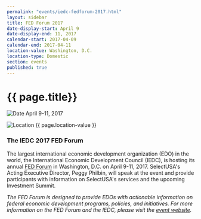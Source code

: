 ```yaml
---
permalink: "events/iedc-fedforum-2017.html"
layout: sidebar
title: FED Forum 2017
date-display-start: April 9
date-display-end: 11, 2017
calendar-start: 2017-04-09
calendar-end: 2017-04-11
location-value: Washington, D.C.
location-type: Domestic
section: events
published: true
---
```


# {{ page.title}}

![Date](https://google.github.io/material-design-icons/action/svg/design/ic_event_24px.svg "Date") April 9-11, 2017

![Location](http://google.github.io/material-design-icons/social/svg/design/ic_location_city_24px.svg "Location") {{ page.location-value }}

### The IEDC 2017 FED Forum

The largest international economic development organization (EDO) in the world, the International Economic Development Council (IEDC), is hosting its annual [FED Forum](http://www.iedcevents.org/FEDForum/index.html) in Washington, D.C. on April 9-11, 2017. SelectUSA's Acting Executive Director, Peggy Philbin, will speak at the event and provide participants with information on SelectUSA's services and the upcoming Investment Summit.

_The FED Forum is designed to provide EDOs with actionable information on federal economic development programs, policies, and initiatives. For more information on the FED Forum and the IEDC, please visit the [event website](http://www.iedcevents.org/FEDForum/index.html)._
